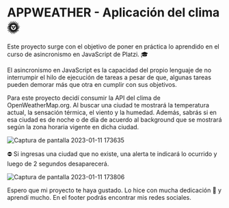 # APPWEATHER - Aplicación del clima 🌞

Este proyecto surge con el objetivo de poner en práctica lo aprendido en el <stron>curso de asincronismo en JavaScript de Platzi</stron>.  🎓

El asincronismo en JavaScript es la capacidad del propio lenguaje de no interrumpir el hilo de ejecución de tareas a pesar de que, algunas tareas pueden demorar más que otra en cumplir con sus objetivos.

Para este proyecto decidí consumir la API del clima de OpenWeatherMap.org. Al buscar una ciudad te mostrará la temperatura actual, la sensación térmica, el viento y la humedad. Además, sabrás si en esa ciudad es de noche o de día de acuerdo al background que se mostrará según la zona horaria vigente en dicha ciudad.

![Captura de pantalla 2023-01-11 173635](https://user-images.githubusercontent.com/96387359/211912551-94983100-a331-4b19-afe7-33a1fb4f76ff.png)

⛔ Si ingresas una ciudad que no existe, una alerta te indicará lo ocurrido y luego de 2 segundos desaparecerá.

![Captura de pantalla 2023-01-11 173806](https://user-images.githubusercontent.com/96387359/211912773-f773229c-e987-4222-bde2-80a857119b8a.png)


Espero que mi proyecto te haya gustado. Lo hice con mucha dedicación 💜 y aprendí mucho. En el footer podrás encontrar mis redes sociales.
